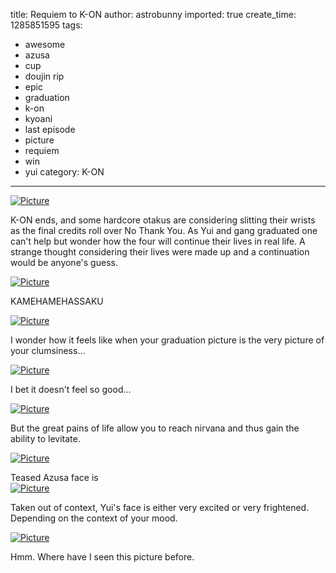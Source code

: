 title: Requiem to K-ON
author: astrobunny
imported: true
create_time: 1285851595
tags:
- awesome
- azusa
- cup
- doujin rip
- epic
- graduation
- k-on
- kyoani
- last episode
- picture
- requiem
- win
- yui
category: K-ON
---
 [![](wp-uploads/2010/09/wpid-Zero-Raws-K-On-26-END-TBS-1280x720-x264-AAC_0-500x281.jpg "Picture")](/images/wp-uploads/2010/09/wpid-Zero-Raws-K-On-26-END-TBS-1280x720-x264-AAC_0.jpg)  
  
K-ON ends, and some hardcore otakus are considering slitting their wrists as the final credits roll over No Thank You. As Yui and gang graduated one can't help but wonder how the four will continue their lives in real life. A strange thought considering their lives were made up and a continuation would be anyone's guess.  
<!--more-->  
 [![](wp-uploads/2010/09/wpid-Zero-Raws-K-On-26-END-TBS-1280x720-x264-AAC_2-500x281.jpg "Picture")](/images/wp-uploads/2010/09/wpid-Zero-Raws-K-On-26-END-TBS-1280x720-x264-AAC_2.jpg)  
  
KAMEHAMEHASSAKU  
  
 [![](wp-uploads/2010/09/wpid-Zero-Raws-K-On-26-END-TBS-1280x720-x264-AAC_3-500x281.jpg "Picture")](/images/wp-uploads/2010/09/wpid-Zero-Raws-K-On-26-END-TBS-1280x720-x264-AAC_3.jpg)  
  
I wonder how it feels like when your graduation picture is the very picture of your clumsiness...  
  
 [![](wp-uploads/2010/09/wpid-Zero-Raws-K-On-26-END-TBS-1280x720-x264-AAC_4-500x281.jpg "Picture")](/images/wp-uploads/2010/09/wpid-Zero-Raws-K-On-26-END-TBS-1280x720-x264-AAC_4.jpg)  
  
I bet it doesn't feel so good...  
  
 [![](wp-uploads/2010/09/wpid-Zero-Raws-K-On-26-END-TBS-1280x720-x264-AAC_14-500x281.jpg "Picture")](/images/wp-uploads/2010/09/wpid-Zero-Raws-K-On-26-END-TBS-1280x720-x264-AAC_14.jpg)  
  
But the great pains of life allow you to reach nirvana and thus gain the ability to levitate.  
  
 [![](wp-uploads/2010/09/wpid-Zero-Raws-K-On-26-END-TBS-1280x720-x264-AAC_5-500x281.jpg "Picture")](/images/wp-uploads/2010/09/wpid-Zero-Raws-K-On-26-END-TBS-1280x720-x264-AAC_5.jpg)  
  
Teased Azusa face is   
 [![](wp-uploads/2010/09/wpid-Zero-Raws-K-On-26-END-TBS-1280x720-x264-AAC_16-500x281.jpg "Picture")](/images/wp-uploads/2010/09/wpid-Zero-Raws-K-On-26-END-TBS-1280x720-x264-AAC_16.jpg)  
  
Taken out of context, Yui's face is either very excited or very frightened. Depending on the context of your mood.  
  
 [![](wp-uploads/2010/09/wpid-Zero-Raws-K-On-26-END-TBS-1280x720-x264-AAC_17-500x281.jpg "Picture")](/images/wp-uploads/2010/09/wpid-Zero-Raws-K-On-26-END-TBS-1280x720-x264-AAC_17.jpg)  
  
Hmm. Where have I seen this picture before.
